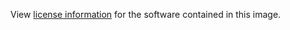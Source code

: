 View [license information](http://www.apache.org/licenses/LICENSE-2.0.html) for the software contained in this image.
